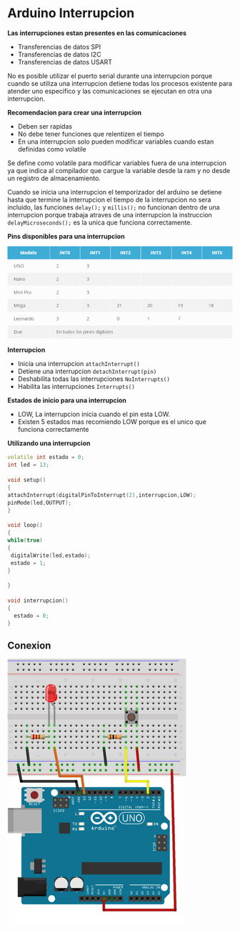 # Arduino Interrupcion

**Las interrupciones estan presentes en las comunicaciones**

* Transferencias de datos SPI
* Transferencias de datos I2C
* Transferencias de datos USART

No es posible utilizar el puerto serial durante una interrupcion porque cuando se utiliza una interrupcion detiene todas los procesos existente para atender uno especifico y las comunicaciones se ejecutan en otra una interrupcion.

**Recomendacion para crear una interrupcion**
* Deben ser rapidas
* No debe tener funciones que relentizen el tiempo
* En una interrupcion solo pueden modificar variables cuando estan definidas como volatile

Se define como volatile para modificar variables fuera de una interrupcion ya que indica al compilador que cargue la variable desde la ram y no desde un registro de almacenamiento.

Cuando se inicia una interrupcion el temporizador del arduino se detiene hasta que termine la interrupcion el tiempo de la interrupcion no sera incluido, las funciones ```delay();``` y ```millis();``` no funcionan dentro de una interrupcion porque trabaja atraves de una interrupcion la instruccion ```delayMicroseconds();``` es la unica que funciona correctamente.

**Pins disponibles para una interrupcion**

<img src="https://github.com/IDiegoUlises/Arduino-Interrupciones/blob/master/images/pines-para-interrupciones.png" />

**Interrupcion**
* Inicia una interrupcion ```attachInterrupt()``` 
* Detiene una interrupcion ```detachInterrupt(pin)``` 
* Deshabilita todas las interrupciones ```NoInterrupts()```
* Habilita las interrupciones ```Interrupts()```

**Estados de inicio para una interrupcion**
* LOW, La interrupcion inicia cuando el pin esta LOW.
* Existen 5 estados mas recomiendo LOW porque es el unico que funciona correctamente


**Utilizando una interrupcion**

```c++
volatile int estado = 0;
int led = 13;

void setup()
{
attachInterrupt(digitalPinToInterrupt(2),interrupcion,LOW);
pinMode(led,OUTPUT);
}

void loop()
{
while(true)
{
 digitalWrite(led,estado);
 estado = 1;
}

}

void interrupcion()
{
  estado = 0;
}
```

## Conexion
<img src="https://github.com/IDiegoUlises/Arduino-Interrupciones/blob/master/images/Boton-con-resistencia-externa.png" width="400" height="600" />
